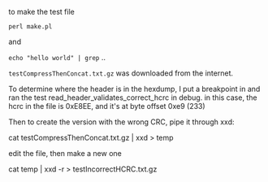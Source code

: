 to make the test file

`perl make.pl`

and

`echo "hello world" | grep` ..

`testCompressThenConcat.txt.gz` was downloaded from the internet.

To determine where the header is in the hexdump, I put a breakpoint in and
ran the test read_header_validates_correct_hcrc in debug. in this case,
the hcrc in the file is 0xE8EE, and it's at byte offset 0xe9 (233)



Then to create the version with the wrong CRC, pipe it through xxd:

cat testCompressThenConcat.txt.gz | xxd > temp

edit the file, then make a new one

cat temp | xxd -r > testIncorrectHCRC.txt.gz